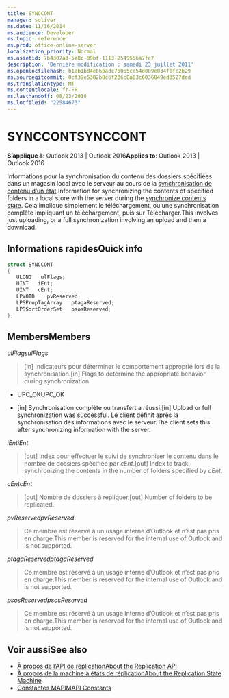 ```yaml
---
title: SYNCCONT
manager: soliver
ms.date: 11/16/2014
ms.audience: Developer
ms.topic: reference
ms.prod: office-online-server
localization_priority: Normal
ms.assetid: 7b4307a3-5a8c-89bf-1113-2549556a7fe7
description: 'Derniére modification : samedi 23 juillet 2011'
ms.openlocfilehash: b1ab1bd4eb6badc75065ce54d009e034f0fc2b29
ms.sourcegitcommit: 0cf39e5382b8c6f236c8a63c6036849ed3527ded
ms.translationtype: MT
ms.contentlocale: fr-FR
ms.lasthandoff: 08/23/2018
ms.locfileid: "22584673"
---
```

# <a name="synccont"></a><span data-ttu-id="828fe-103">SYNCCONT</span><span class="sxs-lookup"><span data-stu-id="828fe-103">SYNCCONT</span></span>

<span data-ttu-id="828fe-104">**S’applique à**: Outlook 2013 | Outlook 2016</span><span class="sxs-lookup"><span data-stu-id="828fe-104">**Applies to**: Outlook 2013 | Outlook 2016</span></span> 
  
<span data-ttu-id="828fe-105">Informations pour la synchronisation du contenu des dossiers spécifiées dans un magasin local avec le serveur au cours de la [synchronisation de contenu d’un état](synchronize-contents-state.md).</span><span class="sxs-lookup"><span data-stu-id="828fe-105">Information for synchronizing the contents of specified folders in a local store with the server during the [synchronize contents state](synchronize-contents-state.md).</span></span> <span data-ttu-id="828fe-106">Cela implique simplement le téléchargement, ou une synchronisation complète impliquant un téléchargement, puis sur Télécharger.</span><span class="sxs-lookup"><span data-stu-id="828fe-106">This involves just uploading, or a full synchronization involving an upload and then a download.</span></span>
  
## <a name="quick-info"></a><span data-ttu-id="828fe-107">Informations rapides</span><span class="sxs-lookup"><span data-stu-id="828fe-107">Quick info</span></span>

```cpp
struct SYNCCONT 
{ 
   ULONG   ulFlags; 
   UINT   iEnt; 
   UINT   cEnt; 
   LPVOID    pvReserved; 
   LPSPropTagArray   ptagaReserved; 
   LPSSortOrderSet   psosReserved; 
};
```

## <a name="members"></a><span data-ttu-id="828fe-108">Members</span><span class="sxs-lookup"><span data-stu-id="828fe-108">Members</span></span>

<span data-ttu-id="828fe-109">_ulFlags_</span><span class="sxs-lookup"><span data-stu-id="828fe-109">_ulFlags_</span></span>
  
> <span data-ttu-id="828fe-110">[in] Indicateurs pour déterminer le comportement approprié lors de la synchronisation.</span><span class="sxs-lookup"><span data-stu-id="828fe-110">[in] Flags to determine the appropriate behavior during synchronization.</span></span>
    
  - <span data-ttu-id="828fe-111">UPC_OK</span><span class="sxs-lookup"><span data-stu-id="828fe-111">UPC_OK</span></span>
    
  - <span data-ttu-id="828fe-112">[in] Synchronisation complète ou transfert a réussi.</span><span class="sxs-lookup"><span data-stu-id="828fe-112">[in] Upload or full synchronization was successful.</span></span> <span data-ttu-id="828fe-113">Le client définit après la synchronisation des informations avec le serveur.</span><span class="sxs-lookup"><span data-stu-id="828fe-113">The client sets this after synchronizing information with the server.</span></span>
    
<span data-ttu-id="828fe-114">_iEnt_</span><span class="sxs-lookup"><span data-stu-id="828fe-114">_iEnt_</span></span>
  
> <span data-ttu-id="828fe-115">[out] Index pour effectuer le suivi de synchroniser le contenu dans le nombre de dossiers spécifiée par _cEnt_.</span><span class="sxs-lookup"><span data-stu-id="828fe-115">[out] Index to track synchronizing the contents in the number of folders specified by  _cEnt_.</span></span>
    
<span data-ttu-id="828fe-116">_cEnt_</span><span class="sxs-lookup"><span data-stu-id="828fe-116">_cEnt_</span></span>
  
> <span data-ttu-id="828fe-117">[out] Nombre de dossiers à répliquer.</span><span class="sxs-lookup"><span data-stu-id="828fe-117">[out] Number of folders to be replicated.</span></span>
    
<span data-ttu-id="828fe-118">_pvReserved_</span><span class="sxs-lookup"><span data-stu-id="828fe-118">_pvReserved_</span></span>
  
> <span data-ttu-id="828fe-119">Ce membre est réservé à un usage interne d’Outlook et n’est pas pris en charge.</span><span class="sxs-lookup"><span data-stu-id="828fe-119">This member is reserved for the internal use of Outlook and is not supported.</span></span> 
    
<span data-ttu-id="828fe-120">_ptagaReserved_</span><span class="sxs-lookup"><span data-stu-id="828fe-120">_ptagaReserved_</span></span>
  
> <span data-ttu-id="828fe-121">Ce membre est réservé à un usage interne d’Outlook et n’est pas pris en charge.</span><span class="sxs-lookup"><span data-stu-id="828fe-121">This member is reserved for the internal use of Outlook and is not supported.</span></span> 
    
<span data-ttu-id="828fe-122">_psosReserved_</span><span class="sxs-lookup"><span data-stu-id="828fe-122">_psosReserved_</span></span>
  
> <span data-ttu-id="828fe-123">Ce membre est réservé à un usage interne d’Outlook et n’est pas pris en charge.</span><span class="sxs-lookup"><span data-stu-id="828fe-123">This member is reserved for the internal use of Outlook and is not supported.</span></span> 
    
## <a name="see-also"></a><span data-ttu-id="828fe-124">Voir aussi</span><span class="sxs-lookup"><span data-stu-id="828fe-124">See also</span></span>

- [<span data-ttu-id="828fe-125">À propos de l’API de réplication</span><span class="sxs-lookup"><span data-stu-id="828fe-125">About the Replication API</span></span>](about-the-replication-api.md)
- [<span data-ttu-id="828fe-126">À propos de la machine à états de réplication</span><span class="sxs-lookup"><span data-stu-id="828fe-126">About the Replication State Machine</span></span>](about-the-replication-state-machine.md)
- [<span data-ttu-id="828fe-127">Constantes MAPI</span><span class="sxs-lookup"><span data-stu-id="828fe-127">MAPI Constants</span></span>](mapi-constants.md)

